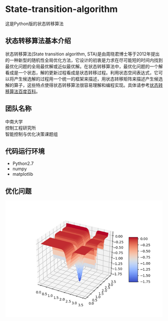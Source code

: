 # State-transition-algorithm
这是Python版的状态转移算法
## 状态转移算法基本介绍
状态转移算法(State transition algorithm, STA)是由周晓君博士等于2012年提出的一种新型的随机性全局优化方法，它设计的初衷是力求在尽可能短的时间内找到最优化问题的全局最优解或近似最优解。在状态转移算法中，最优化问题的一个解看成是一个状态，解的更新过程看成是状态转移过程。利用状态空间表达式，它可以将产生候选解的过程用一个统一的框架来描述，用状态转移矩阵来描述产生候选解的算子，这些特点使得状态转移算法很容易理解和编程实现。具体请参考[状态转移算法百度百科](https://baike.baidu.com/item/%E7%8A%B6%E6%80%81%E8%BD%AC%E7%A7%BB%E7%AE%97%E6%B3%95/19827745?fr=aladdin)。
## 团队名称
中南大学<br>
控制工程研究所<br>
智能控制与优化决策课题组
## 代码运行环境
* Python2.7
* numpy
* matplotlib
## 优化问题
![](https://github.com/HMiaomiao/State-transition-algorithm/raw/master/pic/Michalewicz_3d.png "Michalewicz3D图")
